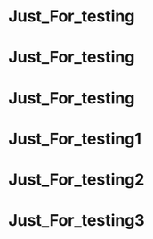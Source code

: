 # Just_For_testing



# Just_For_testing
# Just_For_testing


# Just_For_testing1
# Just_For_testing2


# Just_For_testing3
